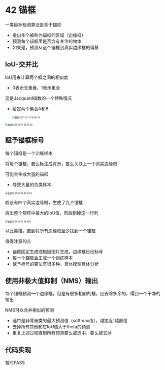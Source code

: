 # 42 锚框

<!--一类目标检测算法是基于锚框来预测-->

<!--首先生成大量锚框，并赋予标号，每个锚框作为一个样本来进行训练-->

<!--在预测时，使用NMS来去掉冗余的预测-->

一类目标检测算法是基于锚框

- 提出多个被称为锚框的区域（边缘框）
- 预测每个锚框里是否含有关注的物体
- 如果是，预测从这个锚框到真实边缘框的偏移

## IoU-交并比

IoU用来计算两个框之间的相似度

- 0表示无重叠，1表示重合

这是Jacquard指数的一个特殊情况

- 给定两个集合A和B

  <img src="/Users/hanyixiao/Library/Application Support/typora-user-images/截屏2021-12-14 18.06.43.png" alt="截屏2021-12-14 18.06.43" style="zoom:50%;" />

<img src="/Users/hanyixiao/Library/Application Support/typora-user-images/截屏2021-12-14 18.05.29.png" alt="截屏2021-12-14 18.05.29" style="zoom:50%;" />

## 赋予锚框标号

每个锚框是一个训练样本

将每个锚框，要么标注成背景，要么关联上一个真实边缘框

可能会生成大量的锚框

- 导致大量的负类样本

<img src="/Users/hanyixiao/Library/Application Support/typora-user-images/截屏2021-12-14 18.10.00.png" alt="截屏2021-12-14 18.10.00" style="zoom:50%;" />

假设有四个真实边缘框，生成了九个锚框

挑出整个矩阵中最大的IoU值，然后删掉这一行列

<img src="/Users/hanyixiao/Library/Application Support/typora-user-images/截屏2021-12-14 18.16.10.png" alt="截屏2021-12-14 18.16.10" style="zoom:50%;" />

以此类推，直到将所有边缘框至少找到一个锚框

值得注意的点

- 锚框固定生成或根据图片生成，边缘框已经标号
- 每一个锚框会生成一个训练样本
- 赋予标号的算法有很多种，具体模型具体分析

## 使用非极大值抑制（NMS）输出

每个锚框预测一个边缘框，但是有很多相似的框，应去除多余的，得到一个干净的输出

NMS可以合并相似的预测

- 选中是非背景类的最大预测值（softmax值），越接近1越置信
- 去掉所有其他和它IoU值大于theta的预测
- 重复上述过程直到所有预测要么被选中，要么被去掉

## 代码实现

暂时PASS